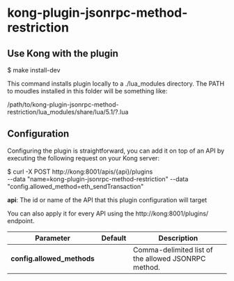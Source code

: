 # kong-plugin-jsonrpc-method-restriction

## Use Kong with the plugin

$ make install-dev

This command installs plugin locally to a ./lua_modules directory. The PATH to moudles installed in this folder will be something like:

/path/to/kong-plugin-jsonrpc-method-restriction/lua_modules/share/lua/5.1/?.lua 

## Configuration

Configuring the plugin is straightforward, you can add it on top of an API by executing the following request on your Kong server:

$ curl -X POST http://kong:8001/apis/{api}/plugins \
    --data "name=kong-plugin-jsonrpc-method-restriction"
    --data "config.allowed_method=eth_sendTransaction"
    
**api**: The id or name of the API that this plugin configuration will target

You can also apply it for every API using the http://kong:8001/plugins/ endpoint.

| Parameter                           | Default    | Description                                                                                                                                                                                                                                    |
|-------------------------------------|------------|---------------------------------------------------------|
| **config.allowed_methods**          |            | Comma-delimited list of the allowed JSONRPC method.     |
